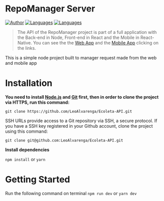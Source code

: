 



# RepoManager Server

[![Author](https://img.shields.io/badge/author-LeoAlvarenga-38e000?style=flat-square)](https://github.com/LeoAlvarenga)
[![Languages](https://img.shields.io/github/languages/count/LeoAlvarenga/RepoManager-Server?color=38e000&style=flat-square)](#)
[![Languages](https://img.shields.io/github/languages/top/LeoAlvarenga/RepoManager-Server?color=38e000&style=flat-square)](#)



> The API of the RepoManager project is part of a full application with the Back-end in Node, Front-end in React and the Mobile in React-Native. You can see the the [Web App](https://github.com/LeoAlvarenga/RepoManager-Web) and the [Mobile App](https://github.com/LeoAlvarenga/RepoManager---Mobile) clicking on the links. 

This is a simple node project built to manager request made from the web and mobile app

# Installation

**You need to install [Node.js](https://nodejs.org/en/download/) and [Git](https://git-scm.com/) first, then in order to clone the project via HTTPS, run this command:**

```git clone https://github.com/LeoAlvarenga/Ecoleta-API.git```

SSH URLs provide access to a Git repository via SSH, a secure protocol. If you have a SSH key registered in your Github account, clone the project using this command:

```git clone git@github.com:LeoAlvarenga/Ecoleta-API.git```

**Install dependencies**

```npm install``` or ```yarn```

# Getting Started

Run the following command on terminal
```npm run dev``` or ```yarn dev```

